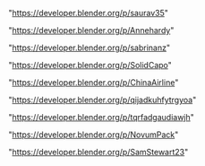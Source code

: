 "https://developer.blender.org/p/saurav35"

"https://developer.blender.org/p/Annehardy"

"https://developer.blender.org/p/sabrinanz"

"https://developer.blender.org/p/SolidCapo"

"https://developer.blender.org/p/ChinaAirline"

"https://developer.blender.org/p/qijadkuhfytrgyoa"

"https://developer.blender.org/p/tqrfadgaudiawjh"

"https://developer.blender.org/p/NovumPack"

"https://developer.blender.org/p/SamStewart23"

